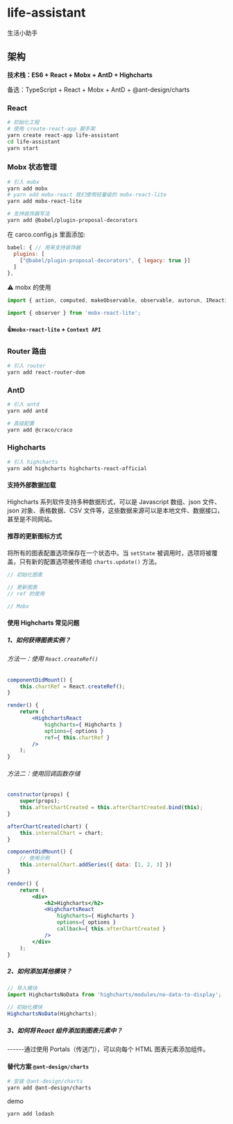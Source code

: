 # life-assistant
生活小助手

## 架构

**技术栈：ES6 + React + Mobx + AntD + Highcharts**

备选：TypeScript + React + Mobx + AntD + @ant-design/charts

### React

```bash
# 初始化工程
# 使用 create-react-app 脚手架
yarn create react-app life-assistant
cd life-assistant
yarn start
```

### Mobx 状态管理

```bash
# 引入 mobx
yarn add mobx
# yarn add mobx-react 我们使用轻量级的 mobx-react-lite
yarn add mobx-react-lite

# 支持装饰器写法
yarn add @babel/plugin-proposal-decorators
```

在 carco.config.js 里面添加:

```js
babel: { // 用来支持装饰器
  plugins: [
    ["@babel/plugin-proposal-decorators", { legacy: true }]
  ]
},
```

⚠️ mobx 的使用

```js
import { action, computed, makeObservable, observable, autorun, IReactionDisposer, reaction, toJS } from 'mobx';

import { observer } from 'mobx-react-lite';
```

#### 👍`mobx-react-lite` + `Context API`

### Router 路由

```bash
# 引入 router
yarn add react-router-dom
```

### AntD

```bash
# 引入 antd
yarn add antd

# 高级配置
yarn add @craco/craco
```

### Highcharts

```bash
# 引入 highcharts
yarn add highcharts highcharts-react-official
```

#### 支持外部数据加载

Highcharts 系列软件支持多种数据形式，可以是 Javascript 数组、json 文件、json 对象、表格数据、CSV 文件等，这些数据来源可以是本地文件、数据接口，甚至是不同网站。

#### 推荐的更新图标方式

将所有的图表配置选项保存在一个状态中。当 `setState` 被调用时，选项将被覆盖，只有新的配置选项被传递给 `charts.update()` 方法。

```js
// 初始化图表

// 更新图表
// ref 的使用

// Mobx
```

#### 使用 Highcharts 常见问题

##### 1、如何获得图表实例？

###### 方法一：使用 `React.createRef()`

```jsx
componentDidMount() {
    this.chartRef = React.createRef();
}

render() {
    return (
        <HighchartsReact
            highcharts={ Highcharts }
            options={ options }
            ref={ this.chartRef }
        />
    );
}
```

###### 方法二：使用回调函数存储

```jsx
constructor(props) {
    super(props);
    this.afterChartCreated = this.afterChartCreated.bind(this);
}

afterChartCreated(chart) {
    this.internalChart = chart;
}

componentDidMount() {
    // 使用示例
    this.internalChart.addSeries({ data: [1, 2, 3] })
}

render() {
    return (
        <div>
            <h2>Highcharts</h2>
            <HighchartsReact
                highcharts={ Highcharts }
                options={ options }
                callback={ this.afterChartCreated }
            />
        </div>
    );
}
```

##### 2、如何添加其他模块？

```js
// 导入模块
import HighchartsNoData from 'highcharts/modules/no-data-to-display';

// 初始化模块
HighchartsNoData(Highcharts);
```

##### 3、如何将 React 组件添加到图表元素中？

------通过使用 Portals（传送门），可以向每个 HTML 图表元素添加组件。

#### 替代方案 `@ant-design/charts`

```bash
# 安装 @ant-design/charts
yarn add @ant-design/charts
```



demo

```bash
yarn add lodash
```
